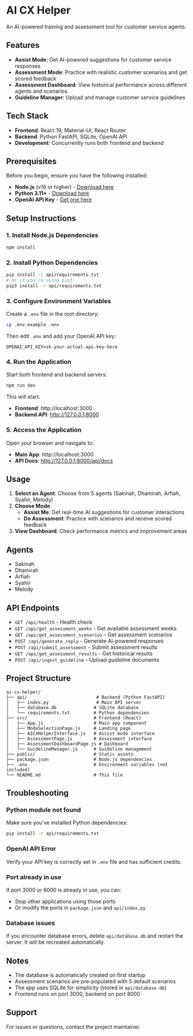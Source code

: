 # AI CX Helper

An AI-powered training and assessment tool for customer service agents.

## Features

- **Assist Mode**: Get AI-powered suggestions for customer service responses
- **Assessment Mode**: Practice with realistic customer scenarios and get scored feedback
- **Assessment Dashboard**: View historical performance across different agents and scenarios
- **Guideline Manager**: Upload and manage customer service guidelines

## Tech Stack

- **Frontend**: React 19, Material-UI, React Router
- **Backend**: Python FastAPI, SQLite, OpenAI API
- **Development**: Concurrently runs both frontend and backend

## Prerequisites

Before you begin, ensure you have the following installed:
- **Node.js** (v16 or higher) - [Download here](https://nodejs.org/)
- **Python 3.11+** - [Download here](https://www.python.org/downloads/)
- **OpenAI API Key** - [Get one here](https://platform.openai.com/api-keys)

## Setup Instructions

### 1. Install Node.js Dependencies

```bash
npm install
```

### 2. Install Python Dependencies

```bash
pip install -r api/requirements.txt
# or if you're using pip3:
pip3 install -r api/requirements.txt
```

### 3. Configure Environment Variables

Create a `.env` file in the root directory:

```bash
cp .env.example .env
```

Then edit `.env` and add your OpenAI API key:

```
OPENAI_API_KEY=sk-your-actual-api-key-here
```

### 4. Run the Application

Start both frontend and backend servers:

```bash
npm run dev
```

This will start:
- **Frontend**: http://localhost:3000
- **Backend API**: http://127.0.0.1:8000

### 5. Access the Application

Open your browser and navigate to:
- **Main App**: http://localhost:3000
- **API Docs**: http://127.0.0.1:8000/api/docs

## Usage

1. **Select an Agent**: Choose from 5 agents (Sakinah, Dhamirah, Arfiah, Syahir, Melody)
2. **Choose Mode**:
   - **Assist Me**: Get real-time AI suggestions for customer interactions
   - **Do Assessment**: Practice with scenarios and receive scored feedback
3. **View Dashboard**: Check performance metrics and improvement areas

## Agents

- Sakinah
- Dhamirah
- Arfiah
- Syahir
- Melody

## API Endpoints

- `GET /api/health` - Health check
- `GET /api/get_assessment_weeks` - Get available assessment weeks
- `GET /api/get_assessment_scenarios` - Get assessment scenarios
- `POST /api/generate_reply` - Generate AI-powered responses
- `POST /api/submit_assessment` - Submit assessment results
- `GET /api/get_assessment_results` - Get historical results
- `POST /api/ingest_guideline` - Upload guideline documents

## Project Structure

```
ai-cx-helper/
├── api/                          # Backend (Python FastAPI)
│   ├── index.py                  # Main API server
│   ├── database.db              # SQLite database
│   └── requirements.txt         # Python dependencies
├── src/                         # Frontend (React)
│   ├── App.js                   # Main app component
│   ├── ModeSelectionPage.js     # Landing page
│   ├── AICXHelperInterface.js   # Assist mode interface
│   ├── AssessmentPage.js        # Assessment interface
│   ├── AssessmentDashboardPage.js # Dashboard
│   └── GuidelineManager.js      # Guideline management
├── public/                      # Static assets
├── package.json                 # Node.js dependencies
├── .env                         # Environment variables (not included)
└── README.md                    # This file
```

## Troubleshooting

### Python module not found
Make sure you've installed Python dependencies:
```bash
pip install -r api/requirements.txt
```

### OpenAI API Error
Verify your API key is correctly set in `.env` file and has sufficient credits.

### Port already in use
If port 3000 or 8000 is already in use, you can:
- Stop other applications using those ports
- Or modify the ports in `package.json` and `api/index.py`

### Database issues
If you encounter database errors, delete `api/database.db` and restart the server. It will be recreated automatically.

## Notes

- The database is automatically created on first startup
- Assessment scenarios are pre-populated with 5 default scenarios
- The app uses SQLite for simplicity (stored in `api/database.db`)
- Frontend runs on port 3000, backend on port 8000

## Support

For issues or questions, contact the project maintainer.
